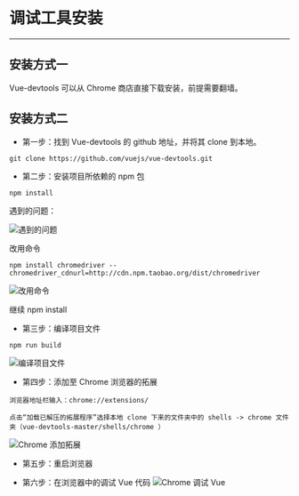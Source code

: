
# 调试工具安装

---

## 安装方式一

Vue-devtools 可以从 Chrome 商店直接下载安装，前提需要翻墙。

## 安装方式二

* 第一步：找到 Vue-devtools 的 github 地址，并将其 clone 到本地。

```
git clone https://github.com/vuejs/vue-devtools.git
```

* 第二步：安装项目所依赖的 npm 包

```
npm install
```

遇到的问题：

![遇到的问题](https://raw.githubusercontent.com/FantasticLBP/knowledge-kit/master/assets/Chrome-Vue-tools1.png)

改用命令

```
npm install chromedriver --chromedriver_cdnurl=http://cdn.npm.taobao.org/dist/chromedriver
```

![改用命令](https://raw.githubusercontent.com/FantasticLBP/knowledge-kit/master/assets/Chrome-Vue-tools3.png)

继续  npm install

* 第三步：编译项目文件

```
npm run build
```

![编译项目文件](https://raw.githubusercontent.com/FantasticLBP/knowledge-kit/master/assets/Chrome-Vue-tools4.png)

* 第四步：添加至 Chrome 浏览器的拓展

```
浏览器地址栏输入：chrome://extensions/

点击“加载已解压的拓展程序”选择本地 clone 下来的文件夹中的 shells -> chrome 文件夹（vue-devtools-master/shells/chrome ）
```

![Chrome 添加拓展](https://raw.githubusercontent.com/FantasticLBP/knowledge-kit/master/assets/Chrome-Vue-tools5.png)

* 第五步：重启浏览器

* 第六步：在浏览器中的调试 Vue 代码
![Chrome 调试 Vue](https://raw.githubusercontent.com/FantasticLBP/knowledge-kit/master/assets/Chrome-Vue-tools6.png)


